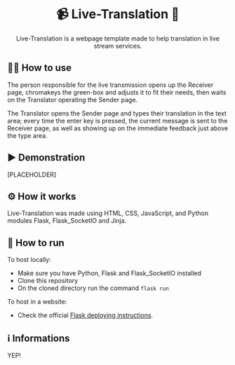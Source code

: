 <div align="center">
  <h1>📹 Live-Translation 🔴</h1>
  <p text-align="justify">Live-Translation is a webpage template made to help translation in live stream services.</p>
</div>

## 👨‍🏫 How to use
The person responsible for the live transmission opens up the Receiver page, chromakeys the green-box and adjusts it to fit their needs, then waits on the Translator operating the Sender page.

The Translator opens the Sender page and types their translation in the text area; every time the enter key is pressed, the current message is sent to the Receiver page, as well as showing up on the immediate feedback just above the type area.


## ▶️ Demonstration
[PLACEHOLDER]

## ⚙ How it works
Live-Translation was made using HTML, CSS, JavaScript,
and Python modules Flask, Flask_SocketIO and Jinja.

## 🏃 How to run
To host locally:
- Make sure you have Python, Flask and Flask_SocketIO installed
- Clone this repository
- On the cloned directory run the command ```flask run```

To host in a website:
- Check the official <a href="https://flask.palletsprojects.com/en/3.0.x/deploying/">Flask deploying instructions</a>.

## ℹ️ Informations
YEP!
